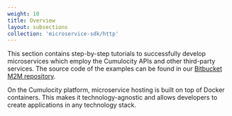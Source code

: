 ```yaml
---
weight: 10
title: Overview
layout: subsections
collection: 'microservice-sdk/http'
---
```


This section contains step-by-step tutorials to successfully develop microservices which employ the Cumulocity APIs and other third-party services. The source code of the examples can be found in our [Bitbucket M2M repository](https://bitbucket.org/m2m/cumulocity-examples/src/default/microservices).

On the Cumulocity platform, microservice hosting is built on top of Docker containers. This makes it technology-agnostic and allows developers to create applications in any technology stack.
